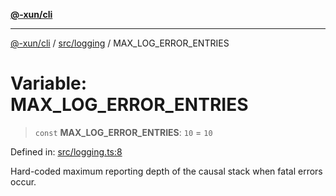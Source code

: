 [**@-xun/cli**](../../../README.md)

***

[@-xun/cli](../../../README.md) / [src/logging](../README.md) / MAX\_LOG\_ERROR\_ENTRIES

# Variable: MAX\_LOG\_ERROR\_ENTRIES

> `const` **MAX\_LOG\_ERROR\_ENTRIES**: `10` = `10`

Defined in: [src/logging.ts:8](https://github.com/Xunnamius/cli-utils/blob/c2bd84444676e846413a4f1d49cbf19f837df182/src/logging.ts#L8)

Hard-coded maximum reporting depth of the causal stack when fatal errors
occur.
